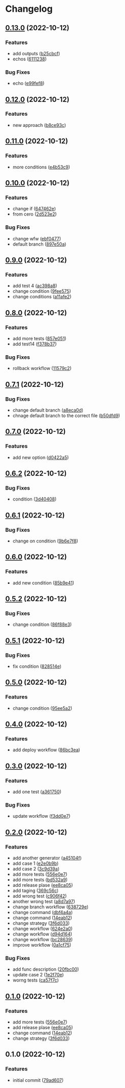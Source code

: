 # Changelog

## [0.13.0](https://github.com/martinsaporiti/gh-release-sample/compare/v0.12.0...v0.13.0) (2022-10-12)


### Features

* add outputs ([b25cbcf](https://github.com/martinsaporiti/gh-release-sample/commit/b25cbcfde727382ee58053475200f36d8e5ab6ee))
* echos ([6111238](https://github.com/martinsaporiti/gh-release-sample/commit/6111238ceeb70dc4785b3476125acd799c238121))


### Bug Fixes

* echo ([e99fef8](https://github.com/martinsaporiti/gh-release-sample/commit/e99fef8269656cc3aeafcd6aa8d452c576243ace))

## [0.12.0](https://github.com/martinsaporiti/gh-release-sample/compare/v0.11.0...v0.12.0) (2022-10-12)


### Features

* new approach ([b8ce93c](https://github.com/martinsaporiti/gh-release-sample/commit/b8ce93ca74ec73acb87b18a5e20e5ad66b52e81b))

## [0.11.0](https://github.com/martinsaporiti/gh-release-sample/compare/v0.10.0...v0.11.0) (2022-10-12)


### Features

* more conditions ([e4b53c9](https://github.com/martinsaporiti/gh-release-sample/commit/e4b53c93223cb6030a568aac49291e8e84688ea2))

## [0.10.0](https://github.com/martinsaporiti/gh-release-sample/compare/v0.9.0...v0.10.0) (2022-10-12)


### Features

* change if ([647462e](https://github.com/martinsaporiti/gh-release-sample/commit/647462e54037215cd179a0d0970efcd80e8ff073))
* from cero ([2d523e2](https://github.com/martinsaporiti/gh-release-sample/commit/2d523e26012bd2f5271364153010d3c5cb3b35f2))


### Bug Fixes

* change wfw ([ebf0477](https://github.com/martinsaporiti/gh-release-sample/commit/ebf04774483ef24b8822d4b92f10e5c5d00bfd15))
* default branch ([897e50a](https://github.com/martinsaporiti/gh-release-sample/commit/897e50a1fd350d1fe315b48be9ac00ea704c9cf5))

## [0.9.0](https://github.com/martinsaporiti/gh-release-sample/compare/v0.8.0...v0.9.0) (2022-10-12)


### Features

* add test 4 ([ac398a8](https://github.com/martinsaporiti/gh-release-sample/commit/ac398a86d4bb070c597ac9aabcc0464306b1b3e9))
* change condition ([9fee575](https://github.com/martinsaporiti/gh-release-sample/commit/9fee575deac15087f4a62fba890efecf42d74ab1))
* change conditions ([a11afe2](https://github.com/martinsaporiti/gh-release-sample/commit/a11afe2aaf7a620662f9962e7ad8b1fc39a4553f))

## [0.8.0](https://github.com/martinsaporiti/gh-release-sample/compare/v0.7.1...v0.8.0) (2022-10-12)


### Features

* add more tests ([857e051](https://github.com/martinsaporiti/gh-release-sample/commit/857e051fe350119b23b6ceb51efb29516b03306a))
* add test14 ([f378b37](https://github.com/martinsaporiti/gh-release-sample/commit/f378b37699f291c1354f41c6859cc4e151c22aa6))


### Bug Fixes

* rollback workflow ([11579c2](https://github.com/martinsaporiti/gh-release-sample/commit/11579c29651bba34ca29aaf5b76091d760fdd650))

## [0.7.1](https://github.com/martinsaporiti/gh-release-sample/compare/v0.7.0...v0.7.1) (2022-10-12)


### Bug Fixes

* change default branch ([a8eca0d](https://github.com/martinsaporiti/gh-release-sample/commit/a8eca0d876c36c9f038bc5e767f5eee158a21ad4))
* chnage default branch to the correct file ([b50dfd9](https://github.com/martinsaporiti/gh-release-sample/commit/b50dfd995734784e638004070054057e845bc739))

## [0.7.0](https://github.com/martinsaporiti/gh-release-sample/compare/v0.6.2...v0.7.0) (2022-10-12)


### Features

* add new option ([d0422a5](https://github.com/martinsaporiti/gh-release-sample/commit/d0422a507e786fd4715971768a89125fcd3065b5))

## [0.6.2](https://github.com/martinsaporiti/gh-release-sample/compare/v0.6.1...v0.6.2) (2022-10-12)


### Bug Fixes

* condition ([3d40408](https://github.com/martinsaporiti/gh-release-sample/commit/3d40408f518ea5c7fbad739fa12a364629ba60f0))

## [0.6.1](https://github.com/martinsaporiti/gh-release-sample/compare/v0.6.0...v0.6.1) (2022-10-12)


### Bug Fixes

* change on condition ([9b6e7f8](https://github.com/martinsaporiti/gh-release-sample/commit/9b6e7f86d59d2dede8042f1e5dd877b0e6b472e4))

## [0.6.0](https://github.com/martinsaporiti/gh-release-sample/compare/v0.5.2...v0.6.0) (2022-10-12)


### Features

* add new condition ([85b9e41](https://github.com/martinsaporiti/gh-release-sample/commit/85b9e41a00faa2ebdc2646029ccaef6305752492))

## [0.5.2](https://github.com/martinsaporiti/gh-release-sample/compare/v0.5.1...v0.5.2) (2022-10-12)


### Bug Fixes

* change condition ([86f88e3](https://github.com/martinsaporiti/gh-release-sample/commit/86f88e3506c9a4143e25df15b626b7be5c1c32e7))

## [0.5.1](https://github.com/martinsaporiti/gh-release-sample/compare/v0.5.0...v0.5.1) (2022-10-12)


### Bug Fixes

* fix condition ([828514e](https://github.com/martinsaporiti/gh-release-sample/commit/828514e706d05f3f30c8469a0f07e7d25a483f2d))

## [0.5.0](https://github.com/martinsaporiti/gh-release-sample/compare/v0.4.0...v0.5.0) (2022-10-12)


### Features

* change condition ([95ee5a2](https://github.com/martinsaporiti/gh-release-sample/commit/95ee5a20db0d1f317424eb260e1563148d758e11))

## [0.4.0](https://github.com/martinsaporiti/gh-release-sample/compare/v0.3.0...v0.4.0) (2022-10-12)


### Features

* add deploy workflow ([86bc3ea](https://github.com/martinsaporiti/gh-release-sample/commit/86bc3ea3dcf22edc959ad9844fb8073adb7f1818))

## [0.3.0](https://github.com/martinsaporiti/gh-release-sample/compare/v0.2.0...v0.3.0) (2022-10-12)


### Features

* add one test ([a361750](https://github.com/martinsaporiti/gh-release-sample/commit/a36175093eb746295615ad31c04998cd7bb0776d))


### Bug Fixes

* update workflow ([f3dd0e7](https://github.com/martinsaporiti/gh-release-sample/commit/f3dd0e77408c2c2d4c778ecc5acfdf8130082165))

## [0.2.0](https://github.com/martinsaporiti/gh-release-sample/compare/v0.1.0...v0.2.0) (2022-10-12)


### Features

* add another generator ([a45104f](https://github.com/martinsaporiti/gh-release-sample/commit/a45104f06ba7fef8f24b5c7b2a9a23fd32c42f1e))
* add case 1 ([e2e0b9b](https://github.com/martinsaporiti/gh-release-sample/commit/e2e0b9bbfd8f3097578bb20e0aa26f5de0b07613))
* add case 2 ([3c9d39a](https://github.com/martinsaporiti/gh-release-sample/commit/3c9d39a1afe3cf5600013d114a84daa0f9e462ed))
* add more tests ([556e0e7](https://github.com/martinsaporiti/gh-release-sample/commit/556e0e78433699a52458fa4b76f8ca2ee76a3341))
* add more tests ([bd532a9](https://github.com/martinsaporiti/gh-release-sample/commit/bd532a92b6b2136be4da315e446898f4b0549c0e))
* add release plase ([ee8ca05](https://github.com/martinsaporiti/gh-release-sample/commit/ee8ca05b1f389dd8c7f8029e84512a323ce795eb))
* add taging ([369c56c](https://github.com/martinsaporiti/gh-release-sample/commit/369c56ca9e3b7ead5b9a934204e4e559005ba43a))
* add wrong test ([c906f42](https://github.com/martinsaporiti/gh-release-sample/commit/c906f424f72c28ea2fb12076c72f920203b9d340))
* another wrong test ([a8d7a97](https://github.com/martinsaporiti/gh-release-sample/commit/a8d7a97011da29a2e84bb8d5cff9dd13056ed50d))
* change branch workflow ([638729e](https://github.com/martinsaporiti/gh-release-sample/commit/638729e8fc681b950c04aca73b67b4d8e0012d76))
* change command ([dbf4a4a](https://github.com/martinsaporiti/gh-release-sample/commit/dbf4a4af6c26ea886702bb0ffbfd80a91e8d7442))
* change command ([14eab12](https://github.com/martinsaporiti/gh-release-sample/commit/14eab12673c8f7ff277a1bcf855821c41785d8b2))
* change strategy ([3f6d033](https://github.com/martinsaporiti/gh-release-sample/commit/3f6d0339a1a1f01f584ccdce7b060fd20fdf1943))
* change workflow ([624e2a0](https://github.com/martinsaporiti/gh-release-sample/commit/624e2a0e16c24088deae971402e323be2418e7a5))
* change workflow ([d94d164](https://github.com/martinsaporiti/gh-release-sample/commit/d94d1643a011b24fe0835182153b3c3feefa6ad0))
* change workflow ([bc28639](https://github.com/martinsaporiti/gh-release-sample/commit/bc28639ba332261360e2a1e2726066c517a38a93))
* improve workflow ([0a1cf75](https://github.com/martinsaporiti/gh-release-sample/commit/0a1cf75e52058ccff7564b5eb96778a7f1154f45))


### Bug Fixes

* add func description ([20fbc00](https://github.com/martinsaporiti/gh-release-sample/commit/20fbc00502354725707df61b4d6f5d834897af41))
* update case 2 ([1e2f70e](https://github.com/martinsaporiti/gh-release-sample/commit/1e2f70e465e810f9522069367b13080a843dd0b5))
* worng tests ([ca57f7c](https://github.com/martinsaporiti/gh-release-sample/commit/ca57f7cb5ddc6700a3dab59e8f0f52a7be22b275))

## [0.1.0](https://github.com/martinsaporiti/gh-release-sample/compare/0.0.8...v0.1.0) (2022-10-12)


### Features

* add more tests ([556e0e7](https://github.com/martinsaporiti/gh-release-sample/commit/556e0e78433699a52458fa4b76f8ca2ee76a3341))
* add release plase ([ee8ca05](https://github.com/martinsaporiti/gh-release-sample/commit/ee8ca05b1f389dd8c7f8029e84512a323ce795eb))
* change command ([14eab12](https://github.com/martinsaporiti/gh-release-sample/commit/14eab12673c8f7ff277a1bcf855821c41785d8b2))
* change strategy ([3f6d033](https://github.com/martinsaporiti/gh-release-sample/commit/3f6d0339a1a1f01f584ccdce7b060fd20fdf1943))

## 0.1.0 (2022-10-12)


### Features

* initial commit ([79ad607](https://github.com/martinsaporiti/gh-release-sample/commit/79ad60730e617d3c2ac1279f301e54669ba13115))

